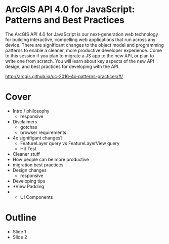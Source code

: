 # ArcGIS API 4.0 for JavaScript: Patterns and Best Practices

The ArcGIS API 4.0 for JavaScript is our next-generation web technology for building interactive, compelling web applications that run across any device. There are significant changes to the object model and programming patterns to enable a cleaner, more productive developer experience. Come to this session if you plan to migrate a JS app to the new API, or plan to write one from scratch. You will learn about key aspects of the new API design, and best practices for developing with the API.

http://arcgis.github.io/uc-2016-4x-patterns-practices/#/

# Cover

- Intro / philosophy
  - responsive
- Disclaimers
  - gotchas
  - browser requirements
- 4x signifigant changes?
    * FeatureLayer query vs FeatureLayerView query
    * Hit Test 
- Cleaner stuff
- How people can be more productive
- migration best practices
- Design changes
  - responsive
- Developing tips
-   *View Padding
-   * UI Components 

# Outline

- Slide 1
- Slide 2
